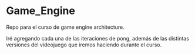 # Game_Engine
Repo para el curso de game engine architecture. 

Iré agregando cada una de las iteraciones de pong, además de las distintas versiones del videojuego que iremos
haciendo durante el curso. 
